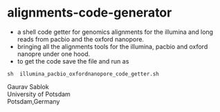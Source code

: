 # alignments-code-generator

- a shell code getter for genomics alignments for the illumina and long reads from pacbio and the oxford nanopore.
- bringing all the alignments tools for the illumina, pacbio and oxford nanopre under one hood.
- to get the code save the file and run as


```
sh  illumina_pacbio_oxfordnanopore_code_getter.sh
```
Gaurav Sablok \
University of Potsdam \
Potsdam,Germany
